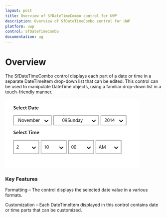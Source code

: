 ```yaml
---
layout: post
title: Overview of SfDateTimeCombo control for UWP
description: Overview of SfDateTimeCombo control for UWP
platform: uwp
control: SfDateTimeCombo
documentation: ug
---
```


# Overview

The SfDateTimeCombo control displays each part of a date or time in a separate DateTimeItem drop-down list that can be edited. This control can be used to manipulate DateTime objects, using a familiar drop-down list in a touch-friendly manner.

![DateTimeCombo displayed date and time with dropdown option to select date and time](Overview_images/Overview_img1.png)

### Key Features

Formatting – The control displays the selected date value in a various formats.

Customization – Each DateTimeItem displayed in this control contains date or time parts that can be customized.

